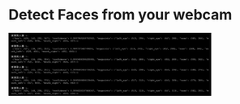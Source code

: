 <p align="center"><h1>Detect Faces from your webcam</h1></p>
<p align="left"><img width="400" src="./example.png"></p>
